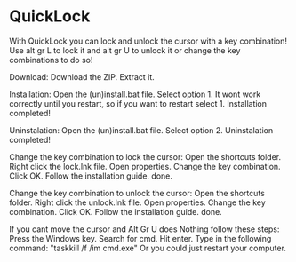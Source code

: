 # QuickLock
With QuickLock you can lock and unlock the cursor with a key combination!
Use alt gr L to lock it and alt gr U to unlock it or change the key combinations to do so!


Download:
Download the ZIP.
Extract it.

Installation:
Open the (un)install.bat file.
Select option 1.
It wont work correctly until you restart, so if you want to restart select 1.
Installation completed!

Uninstalation:
Open the (un)install.bat file.
Select option 2.
Uninstalation completed!

Change the key combination to lock the cursor:
Open the shortcuts folder.
Right click the lock.lnk file.
Open properties.
Change the key combination.
Click OK.
Follow the installation guide.
done.

Change the key combination to unlock the cursor:
Open the shortcuts folder.
Right click the unlock.lnk file.
Open properties.
Change the key combination.
Click OK.
Follow the installation guide.
done.

If you cant move the cursor and Alt Gr U does Nothing follow these steps:
Press the Windows key.
Search for cmd.
Hit enter.
Type in the following command: "taskkill /f /im cmd.exe"
Or you could just restart your computer.
